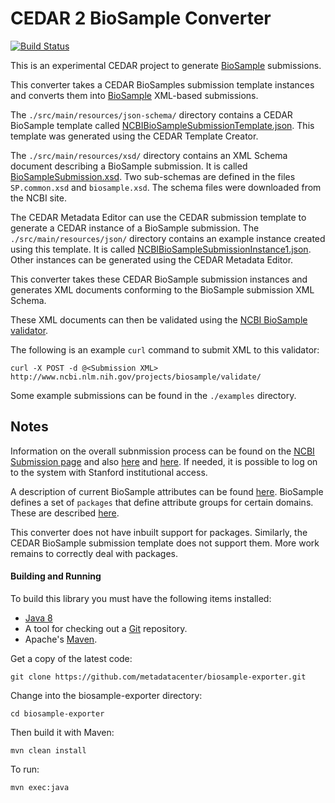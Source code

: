 CEDAR 2 BioSample Converter
===========================

[![Build Status](https://travis-ci.org/metadatacenter/biosample-exporter.svg?branch=master)](https://travis-ci.org/metadatacenter/biosample-exporter)

This is an experimental CEDAR project to generate [BioSample](http://www.ncbi.nlm.nih.gov/biosample/) submissions.

This converter takes a CEDAR BioSamples submission template instances and converts them into [BioSample](http://www.ncbi.nlm.nih.gov/biosample/) XML-based submissions.

The ```./src/main/resources/json-schema/``` directory contains a CEDAR BioSample template called 
[NCBIBioSampleSubmissionTemplate.json](https://github.com/metadatacenter/biosample-exporter/blob/develop/src/main/resources/json-schema/NCBIBioSampleSubmissionTemplate.json).
This template was generated using the CEDAR Template Creator.

The ```./src/main/resources/xsd/``` directory contains an XML Schema document describing a BioSample submission.
It is called [BioSampleSubmission.xsd](https://github.com/metadatacenter/biosample-exporter/blob/develop/src/main/resources/xsd/BioSampleSubmission.xsd). 
Two sub-schemas are defined in the files ```SP.common.xsd``` and ```biosample.xsd```.
The schema files were downloaded from the NCBI site. 

The CEDAR Metadata Editor can use the CEDAR submission template to generate a CEDAR instance of a BioSample submission. 
The ```./src/main/resources/json/``` directory contains an example instance created using this template.
It is called [NCBIBioSampleSubmissionInstance1.json](https://github.com/metadatacenter/biosample-exporter/blob/develop/src/main/resources/json/NCBIBioSampleSubmissionInstance1.json).
Other instances can be generated using the CEDAR Metadata Editor.

This converter takes these CEDAR BioSample submission instances and generates XML documents conforming to the
BioSample submission XML Schema.

These XML documents can then be validated using the [NCBI BioSample validator](http://www.ncbi.nlm.nih.gov/projects/biosample/validate/).

The following is an example ```curl``` command to submit XML to this validator:

    curl -X POST -d @<Submission XML>  http://www.ncbi.nlm.nih.gov/projects/biosample/validate/

Some example submissions can be found in the ```./examples``` directory.

## Notes

Information on the overall subnmission process can be found on the [NCBI Submission page](http://www.ncbi.nlm.nih.gov/home/submit.shtml)
and also [here](https://submit.ncbi.nlm.nih.gov/subs/) and [here](http://www.ncbi.nlm.nih.gov/biosample/docs/submission/faq/).
If needed, it is possible to log on to the system with Stanford institutional access.

A description of current BioSample attributes can be found [here](http://www.ncbi.nlm.nih.gov/biosample/docs/attributes/).
BioSample defines a set of `packages` that define attribute groups for certain domains.
These are described [here](http://www.ncbi.nlm.nih.gov/biosample/docs/packages/).

This converter does not have inbuilt support for packages. 
Similarly, the CEDAR BioSample submission template does not support them.
More work remains to correctly deal with packages.

#### Building and Running

To build this library you must have the following items installed:

+ [Java 8](http://www.oracle.com/technetwork/java/javase/downloads/index.html)
+ A tool for checking out a [Git](http://git-scm.com/) repository.
+ Apache's [Maven](http://maven.apache.org/index.html).

Get a copy of the latest code:

    git clone https://github.com/metadatacenter/biosample-exporter.git

Change into the biosample-exporter directory:

    cd biosample-exporter 

Then build it with Maven:

    mvn clean install

To run:

    mvn exec:java


